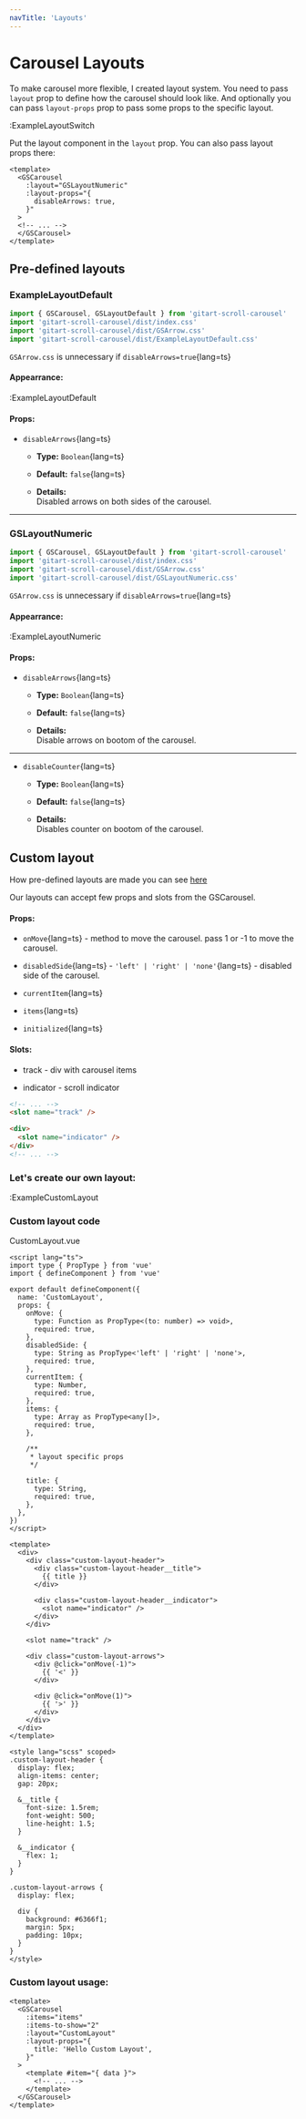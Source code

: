 ```yaml
---
navTitle: 'Layouts'
---
```


# Carousel Layouts

To make carousel more flexible, I created layout system.
You need to pass `layout` prop to define how the carousel should look like.
And optionally you can pass `layout-props` prop to pass some props to the specific layout.

:ExampleLayoutSwitch

Put the layout component in the `layout` prop. You can also pass layout props there:

```vue
<template>
  <GSCarousel
    :layout="GSLayoutNumeric"
    :layout-props="{
      disableArrows: true,
    }"
  >
  <!-- ... -->
  </GSCarousel>
</template>
```

## Pre-defined layouts

### ExampleLayoutDefault

```js
import { GSCarousel, GSLayoutDefault } from 'gitart-scroll-carousel'
import 'gitart-scroll-carousel/dist/index.css'
import 'gitart-scroll-carousel/dist/GSArrow.css' 
import 'gitart-scroll-carousel/dist/ExampleLayoutDefault.css'
```

`GSArrow.css` is unnecessary if `disableArrows=true`{lang=ts}

#### Appearrance:

:ExampleLayoutDefault

#### Props:

- `disableArrows`{lang=ts}
  - **Type:** `Boolean`{lang=ts}

  - **Default:** `false`{lang=ts}

  - **Details:** <br/>
    Disabled arrows on both sides of the carousel.


---

### GSLayoutNumeric

```ts
import { GSCarousel, GSLayoutDefault } from 'gitart-scroll-carousel'
import 'gitart-scroll-carousel/dist/index.css'
import 'gitart-scroll-carousel/dist/GSArrow.css' 
import 'gitart-scroll-carousel/dist/GSLayoutNumeric.css'
```

`GSArrow.css` is unnecessary if `disableArrows=true`{lang=ts}

#### Appearrance:

:ExampleLayoutNumeric

#### Props:

- `disableArrows`{lang=ts}
  - **Type:** `Boolean`{lang=ts}

  - **Default:** `false`{lang=ts}

  - **Details:** <br/>
    Disable arrows on bootom of the carousel.

---

- `disableCounter`{lang=ts}
  - **Type:** `Boolean`{lang=ts}

  - **Default:** `false`{lang=ts}

  - **Details:** <br/>
    Disables counter on bootom of the carousel.

## Custom layout

How pre-defined layouts are made you can see [here](https://github.com/gitart-group/scroll-carousel/tree/main/src/components/layouts)

Our layouts can accept few props and slots from the GSCarousel.

#### Props:
- `onMove`{lang=ts} - method to move the carousel. pass 1 or -1 to move the carousel.

- `disabledSide`{lang=ts} - `'left' | 'right' | 'none'`{lang=ts} - disabled side of the carousel.

- `currentItem`{lang=ts}

- `items`{lang=ts}

- `initialized`{lang=ts}

#### Slots:

- track - div with carousel items

- indicator - scroll indicator

```html
<!-- ... -->
<slot name="track" />

<div>
  <slot name="indicator" />
</div>
<!-- ... -->
```

### Let's create our own layout:

:ExampleCustomLayout

### Custom layout code

CustomLayout.vue

```vue
<script lang="ts">
import type { PropType } from 'vue'
import { defineComponent } from 'vue'

export default defineComponent({
  name: 'CustomLayout',
  props: {
    onMove: {
      type: Function as PropType<(to: number) => void>,
      required: true,
    },
    disabledSide: {
      type: String as PropType<'left' | 'right' | 'none'>,
      required: true,
    },
    currentItem: {
      type: Number,
      required: true,
    },
    items: {
      type: Array as PropType<any[]>,
      required: true,
    },

    /**
     * layout specific props
     */

    title: {
      type: String,
      required: true,
    },
  },
})
</script>

<template>
  <div>
    <div class="custom-layout-header">
      <div class="custom-layout-header__title">
        {{ title }}
      </div>

      <div class="custom-layout-header__indicator">
        <slot name="indicator" />
      </div>
    </div>

    <slot name="track" />

    <div class="custom-layout-arrows">
      <div @click="onMove(-1)">
        {{ '<' }}
      </div>

      <div @click="onMove(1)">
        {{ '>' }}
      </div>
    </div>
  </div>
</template>

<style lang="scss" scoped>
.custom-layout-header {
  display: flex;
  align-items: center;
  gap: 20px;

  &__title {
    font-size: 1.5rem;
    font-weight: 500;
    line-height: 1.5;
  }

  &__indicator {
    flex: 1;
  }
}

.custom-layout-arrows {
  display: flex;

  div {
    background: #6366f1;
    margin: 5px;
    padding: 10px;
  }
}
</style>
```

### Custom layout usage:

```vue
<template>
  <GSCarousel
    :items="items"
    :items-to-show="2"
    :layout="CustomLayout"
    :layout-props="{
      title: 'Hello Custom Layout',
    }"
  >
    <template #item="{ data }">
      <!-- ... -->
    </template>
  </GSCarousel>
</template>
```
